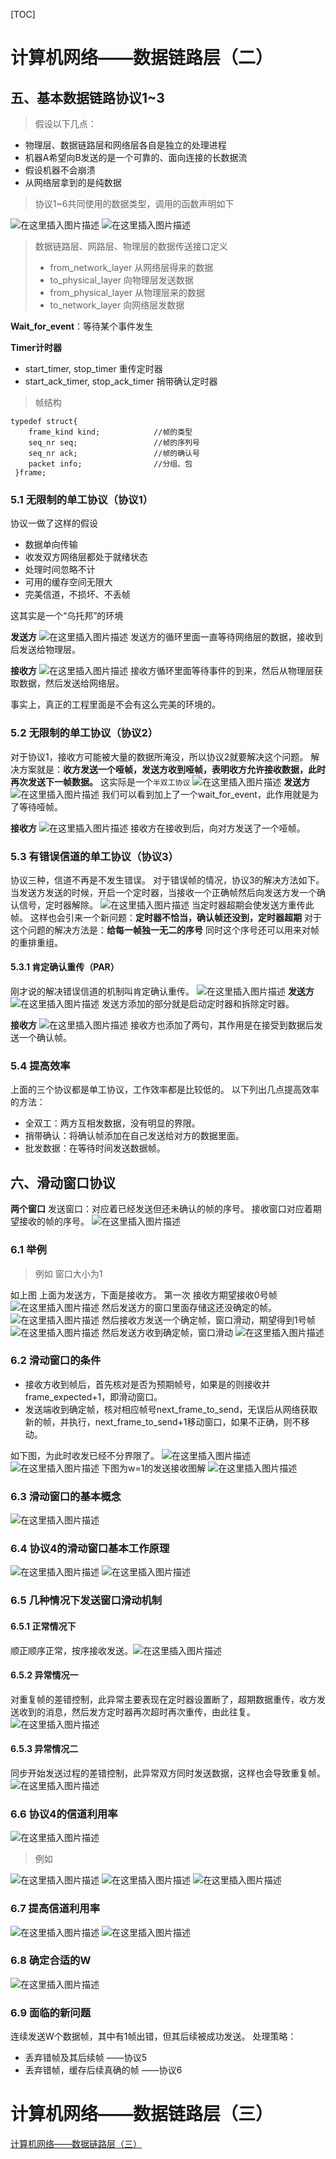 [TOC]

# 计算机网络——数据链路层（二）
## 五、基本数据链路协议1~3
> 假设以下几点：
- 物理层、数据链路层和网络层各自是独立的处理进程
- 机器A希望向B发送的是一个可靠的、面向连接的长数据流
- 假设机器不会崩溃
- 从网络层拿到的是纯数据

> 协议1~6共同使用的数据类型，调用的函数声明如下

![在这里插入图片描述](https://img-blog.csdnimg.cn/20190731162040750.png?x-oss-process=image/watermark,type_ZmFuZ3poZW5naGVpdGk,shadow_10,text_aHR0cHM6Ly9ibG9nLmNzZG4ubmV0L0NvZGVGYXJtZXJfXw==,size_16,color_FFFFFF,t_70)
![在这里插入图片描述](https://img-blog.csdnimg.cn/20190731162146273.png?x-oss-process=image/watermark,type_ZmFuZ3poZW5naGVpdGk,shadow_10,text_aHR0cHM6Ly9ibG9nLmNzZG4ubmV0L0NvZGVGYXJtZXJfXw==,size_16,color_FFFFFF,t_70)
> 数据链路层、网路层、物理层的数据传送接口定义
> - from_network_layer     从网络层得来的数据
> - to_physical_layer       向物理层发送数据
> - from_physical_layer       从物理层来的数据
> - to_network_layer      向网络层发数据

**Wait_for_event**：等待某个事件发生

**Timer计时器**
- start_timer, stop_timer 重传定时器
- start_ack_timer, stop_ack_timer  捎带确认定时器

>帧结构
```
typedef struct{
	frame_kind kind;			//帧的类型
	seq_nr seq;					//帧的序列号
	seq_nr ack;					//帧的确认号
	packet info;				//分组、包
 }frame;
```

### 5.1 无限制的单工协议（协议1）
协议一做了这样的假设

- 数据单向传输
- 收发双方网络层都处于就绪状态
- 处理时间忽略不计
- 可用的缓存空间无限大
- 完美信道，不损坏、不丢帧

这其实是一个“乌托邦”的环境

**发送方**
![在这里插入图片描述](https://img-blog.csdnimg.cn/20190731164227755.png?x-oss-process=image/watermark,type_ZmFuZ3poZW5naGVpdGk,shadow_10,text_aHR0cHM6Ly9ibG9nLmNzZG4ubmV0L0NvZGVGYXJtZXJfXw==,size_16,color_FFFFFF,t_70)
发送方的循环里面一直等待网络层的数据，接收到后发送给物理层。

**接收方**
![在这里插入图片描述](https://img-blog.csdnimg.cn/20190731164424996.png)
接收方循环里面等待事件的到来，然后从物理层获取数据，然后发送给网络层。

事实上，真正的工程里面是不会有这么完美的环境的。
### 5.2 无限制的单工协议（协议2）
对于协议1，接收方可能被大量的数据所淹没，所以协议2就要解决这个问题。
解决方案就是：**收方发送一个哑帧，发送方收到哑帧，表明收方允许接收数据，此时再次发送下一帧数据。**
这实际是一个`半双工协议`
![在这里插入图片描述](https://img-blog.csdnimg.cn/20190731165133536.png)
**发送方**
![在这里插入图片描述](https://img-blog.csdnimg.cn/20190731165217547.png?x-oss-process=image/watermark,type_ZmFuZ3poZW5naGVpdGk,shadow_10,text_aHR0cHM6Ly9ibG9nLmNzZG4ubmV0L0NvZGVGYXJtZXJfXw==,size_16,color_FFFFFF,t_70)
我们可以看到加上了一个wait_for_event，此作用就是为了等待哑帧。

**接收方**
![在这里插入图片描述](https://img-blog.csdnimg.cn/20190731165328258.png?x-oss-process=image/watermark,type_ZmFuZ3poZW5naGVpdGk,shadow_10,text_aHR0cHM6Ly9ibG9nLmNzZG4ubmV0L0NvZGVGYXJtZXJfXw==,size_16,color_FFFFFF,t_70)
接收方在接收到后，向对方发送了一个哑帧。
### 5.3 有错误信道的单工协议（协议3）
协议三种，信道不再是不发生错误。
对于错误帧的情况，协议3的解决方法如下。
当发送方发送的时候，开启一个定时器，当接收一个正确帧然后向发送方发一个确认信号，定时器解除。
![在这里插入图片描述](https://img-blog.csdnimg.cn/20190731165947731.png?x-oss-process=image/watermark,type_ZmFuZ3poZW5naGVpdGk,shadow_10,text_aHR0cHM6Ly9ibG9nLmNzZG4ubmV0L0NvZGVGYXJtZXJfXw==,size_16,color_FFFFFF,t_70)
当定时器超期会使发送方重传此帧。
这样也会引来一个新问题：**定时器不恰当，确认帧还没到，定时器超期**
对于这个问题的解决方法是：**给每一帧独一无二的序号**
同时这个序号还可以用来对帧的重排重组。
#### 5.3.1 肯定确认重传（PAR）
刚才说的解决错误信道的机制叫肯定确认重传。
![在这里插入图片描述](https://img-blog.csdnimg.cn/20190731170534193.png)
**发送方**
![在这里插入图片描述](https://img-blog.csdnimg.cn/20190731170616791.png?x-oss-process=image/watermark,type_ZmFuZ3poZW5naGVpdGk,shadow_10,text_aHR0cHM6Ly9ibG9nLmNzZG4ubmV0L0NvZGVGYXJtZXJfXw==,size_16,color_FFFFFF,t_70)
发送方添加的部分就是启动定时器和拆除定时器。

**接收方**
![在这里插入图片描述](https://img-blog.csdnimg.cn/20190731170724371.png?x-oss-process=image/watermark,type_ZmFuZ3poZW5naGVpdGk,shadow_10,text_aHR0cHM6Ly9ibG9nLmNzZG4ubmV0L0NvZGVGYXJtZXJfXw==,size_16,color_FFFFFF,t_70)
接收方也添加了两句，其作用是在接受到数据后发送一个确认帧。
### 5.4 提高效率
上面的三个协议都是单工协议，工作效率都是比较低的。
以下列出几点提高效率的方法：

- 全双工：两方互相发数据，没有明显的界限。
- 捎带确认：将确认帧添加在自己发送给对方的数据里面。
- 批发数据：在等待时间发送数据帧。
## 六、滑动窗口协议
**两个窗口**
发送窗口：对应着已经发送但还未确认的帧的序号。
接收窗口对应着期望接收的帧的序号。
![在这里插入图片描述](https://img-blog.csdnimg.cn/20190731191732476.png?x-oss-process=image/watermark,type_ZmFuZ3poZW5naGVpdGk,shadow_10,text_aHR0cHM6Ly9ibG9nLmNzZG4ubmV0L0NvZGVGYXJtZXJfXw==,size_16,color_FFFFFF,t_70)
### 6.1 举例
> 例如 窗口大小为1

 如上图 上面为发送方，下面是接收方。
 第一次 接收方期望接收0号帧
 ![在这里插入图片描述](https://img-blog.csdnimg.cn/20190731191937604.png?x-oss-process=image/watermark,type_ZmFuZ3poZW5naGVpdGk,shadow_10,text_aHR0cHM6Ly9ibG9nLmNzZG4ubmV0L0NvZGVGYXJtZXJfXw==,size_16,color_FFFFFF,t_70)
 然后发送方的窗口里面存储这还没确定的帧。 ![在这里插入图片描述](https://img-blog.csdnimg.cn/20190731191959409.png?x-oss-process=image/watermark,type_ZmFuZ3poZW5naGVpdGk,shadow_10,text_aHR0cHM6Ly9ibG9nLmNzZG4ubmV0L0NvZGVGYXJtZXJfXw==,size_16,color_FFFFFF,t_70)
 然后接收方发送一个确定帧，窗口滑动，期望得到1号帧
 ![在这里插入图片描述](https://img-blog.csdnimg.cn/20190731192201600.png?x-oss-process=image/watermark,type_ZmFuZ3poZW5naGVpdGk,shadow_10,text_aHR0cHM6Ly9ibG9nLmNzZG4ubmV0L0NvZGVGYXJtZXJfXw==,size_16,color_FFFFFF,t_70)
 然后发送方收到确定帧，窗口滑动
 ![在这里插入图片描述](https://img-blog.csdnimg.cn/20190731192305453.png?x-oss-process=image/watermark,type_ZmFuZ3poZW5naGVpdGk,shadow_10,text_aHR0cHM6Ly9ibG9nLmNzZG4ubmV0L0NvZGVGYXJtZXJfXw==,size_16,color_FFFFFF,t_70)
 ### 6.2 滑动窗口的条件
 - 接收方收到帧后，首先核对是否为预期帧号，如果是的则接收并frame_expected+1，即滑动窗口。
 - 发送端收到确定帧，核对相应帧号next_frame_to_send，无误后从网络获取新的帧，并执行，next_frame_to_send+1移动窗口，如果不正确，则不移动。

 如下图，为此时收发已经不分界限了。
 ![在这里插入图片描述](https://img-blog.csdnimg.cn/20190731192915595.png?x-oss-process=image/watermark,type_ZmFuZ3poZW5naGVpdGk,shadow_10,text_aHR0cHM6Ly9ibG9nLmNzZG4ubmV0L0NvZGVGYXJtZXJfXw==,size_16,color_FFFFFF,t_70)
 ![在这里插入图片描述](https://img-blog.csdnimg.cn/20190731193127885.png?x-oss-process=image/watermark,type_ZmFuZ3poZW5naGVpdGk,shadow_10,text_aHR0cHM6Ly9ibG9nLmNzZG4ubmV0L0NvZGVGYXJtZXJfXw==,size_16,color_FFFFFF,t_70)
 下图为w=1的发送接收图解
 ![在这里插入图片描述](https://img-blog.csdnimg.cn/20190731193255244.png?x-oss-process=image/watermark,type_ZmFuZ3poZW5naGVpdGk,shadow_10,text_aHR0cHM6Ly9ibG9nLmNzZG4ubmV0L0NvZGVGYXJtZXJfXw==,size_16,color_FFFFFF,t_70)
 ### 6.3 滑动窗口的基本概念
 ![在这里插入图片描述](https://img-blog.csdnimg.cn/20190731193649797.png?x-oss-process=image/watermark,type_ZmFuZ3poZW5naGVpdGk,shadow_10,text_aHR0cHM6Ly9ibG9nLmNzZG4ubmV0L0NvZGVGYXJtZXJfXw==,size_16,color_FFFFFF,t_70)
 ### 6.4 协议4的滑动窗口基本工作原理
 ![在这里插入图片描述](https://img-blog.csdnimg.cn/20190731193800131.png?x-oss-process=image/watermark,type_ZmFuZ3poZW5naGVpdGk,shadow_10,text_aHR0cHM6Ly9ibG9nLmNzZG4ubmV0L0NvZGVGYXJtZXJfXw==,size_16,color_FFFFFF,t_70)
 ![在这里插入图片描述](https://img-blog.csdnimg.cn/20190731193820343.png)
  ### 6.5 几种情况下发送窗口滑动机制

  #### 6.5.1 正常情况下
 顺正顺序正常，按序接收发送。![在这里插入图片描述](https://img-blog.csdnimg.cn/20190731193933149.png?x-oss-process=image/watermark,type_ZmFuZ3poZW5naGVpdGk,shadow_10,text_aHR0cHM6Ly9ibG9nLmNzZG4ubmV0L0NvZGVGYXJtZXJfXw==,size_16,color_FFFFFF,t_70)
   #### 6.5.2 异常情况一
   对重复帧的差错控制，此异常主要表现在定时器设置断了，超期数据重传，收方发送收到的消息，然后发方定时器再次超时再次重传，由此往复。
   ![在这里插入图片描述](https://img-blog.csdnimg.cn/20190731194322673.png?x-oss-process=image/watermark,type_ZmFuZ3poZW5naGVpdGk,shadow_10,text_aHR0cHM6Ly9ibG9nLmNzZG4ubmV0L0NvZGVGYXJtZXJfXw==,size_16,color_FFFFFF,t_70)
#### 6.5.3 异常情况二
同步开始发送过程的差错控制，此异常双方同时发送数据，这样也会导致重复帧。
      ![在这里插入图片描述](https://img-blog.csdnimg.cn/20190731194527938.png?x-oss-process=image/watermark,type_ZmFuZ3poZW5naGVpdGk,shadow_10,text_aHR0cHM6Ly9ibG9nLmNzZG4ubmV0L0NvZGVGYXJtZXJfXw==,size_16,color_FFFFFF,t_70)
### 6.6 协议4的信道利用率  
![在这里插入图片描述](https://img-blog.csdnimg.cn/2019073119464589.png?x-oss-process=image/watermark,type_ZmFuZ3poZW5naGVpdGk,shadow_10,text_aHR0cHM6Ly9ibG9nLmNzZG4ubmV0L0NvZGVGYXJtZXJfXw==,size_16,color_FFFFFF,t_70)
  >例如

![在这里插入图片描述](https://img-blog.csdnimg.cn/2019073119472083.png?x-oss-process=image/watermark,type_ZmFuZ3poZW5naGVpdGk,shadow_10,text_aHR0cHM6Ly9ibG9nLmNzZG4ubmV0L0NvZGVGYXJtZXJfXw==,size_16,color_FFFFFF,t_70)
![在这里插入图片描述](https://img-blog.csdnimg.cn/20190731194736137.png)
![在这里插入图片描述](https://img-blog.csdnimg.cn/20190731194752347.png?x-oss-process=image/watermark,type_ZmFuZ3poZW5naGVpdGk,shadow_10,text_aHR0cHM6Ly9ibG9nLmNzZG4ubmV0L0NvZGVGYXJtZXJfXw==,size_16,color_FFFFFF,t_70)
### 6.7 提高信道利用率
![在这里插入图片描述](https://img-blog.csdnimg.cn/20190731194903366.png?x-oss-process=image/watermark,type_ZmFuZ3poZW5naGVpdGk,shadow_10,text_aHR0cHM6Ly9ibG9nLmNzZG4ubmV0L0NvZGVGYXJtZXJfXw==,size_16,color_FFFFFF,t_70)
![在这里插入图片描述](https://img-blog.csdnimg.cn/20190731194939354.png?x-oss-process=image/watermark,type_ZmFuZ3poZW5naGVpdGk,shadow_10,text_aHR0cHM6Ly9ibG9nLmNzZG4ubmV0L0NvZGVGYXJtZXJfXw==,size_16,color_FFFFFF,t_70)
### 6.8 确定合适的W
![在这里插入图片描述](https://img-blog.csdnimg.cn/20190731195201391.png?x-oss-process=image/watermark,type_ZmFuZ3poZW5naGVpdGk,shadow_10,text_aHR0cHM6Ly9ibG9nLmNzZG4ubmV0L0NvZGVGYXJtZXJfXw==,size_16,color_FFFFFF,t_70)
### 6.9 面临的新问题
连续发送W个数据帧，其中有1帧出错，但其后续被成功发送。
处理策略：

- 丢弃错帧及其后续帧 ——协议5
- 丢弃错帧，缓存后续真确的帧    ——协议6

# 计算机网络——数据链路层（三）
[计算机网络——数据链路层（三）](https://blog.csdn.net/CodeFarmer__/article/details/97957094)